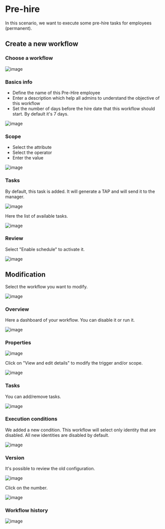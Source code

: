 # Pre-hire
In this scenario, we want to execute some pre-hire tasks for employees (permanent).

## Create a new workflow
### Choose a workflow

![image](./images/PreHire_1.png)

### Basics info
- Define the name of this Pre-Hire employee
- Enter a description which help all admins to understand the objective of this workflow
- Set the number of days before the hire date that this workflow should start. By default it's 7 days.

![image](./images/PreHire_2.png)


### Scope
- Select the attribute
- Select the operator
- Enter the value

![image](./images/PreHire_3.png)

### Tasks
By default, this task is added. It will generate a TAP and will send it to the manager.

![image](./images/PreHire_4.png)

Here the list of available tasks.

![image](./images/PreHire_4.1.png)


### Review
Select "Enable schedule" to activate it.

![image](./images/PreHire_5.png)


## Modification
Select the workflow you want to modify.

![image](./images/PreHire_6.png)


### Overview
Here a dashboard of your workflow. You can disable it or run it.

![image](./images/PreHire_7.png)


### Properties

![image](./images/PreHire_8.png)

Click on "View and edit details" to modify the trigger and/or scope.

![image](./images/PreHire_8.1.png)


### Tasks
You can add/remove tasks.

![image](./images/PreHire_8.0.png)


### Execution conditions
We added a new condition. This workflow will select only identity that are disabled. All new identities are disabled by default.

![image](./images/PreHire_8.2.png)


### Version
It's possible to review the old configuration.

![image](./images/PreHire_8.3.png)

Click on the number.

![image](./images/PreHire_8.4.png)


### Workflow history

![image](./images/PreHire_8.5.png)




